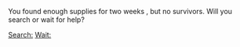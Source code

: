 You found enough supplies for two weeks , but no survivors. Will you search or wait for help?

[Search:](searchforhelp.md)
[Wait:](yousurvived.md)